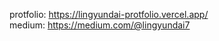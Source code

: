protfolio: https://lingyundai-protfolio.vercel.app/<br/>
medium: https://medium.com/@lingyundai7<br/>
